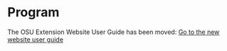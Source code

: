 # Program

The OSU Extension Website User Guide has been moved: [Go to the new website user guide](https://employee.extension.oregonstate.edu/navigator-docs/extension-website-user-guide)
